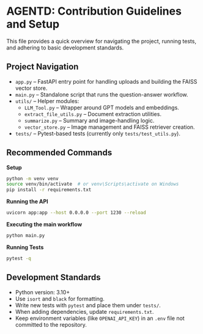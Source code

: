 # AGENTD: Contribution Guidelines and Setup

This file provides a quick overview for navigating the project, running tests, and adhering to basic development standards.

## Project Navigation
- `app.py` – FastAPI entry point for handling uploads and building the FAISS vector store.
- `main.py` – Standalone script that runs the question-answer workflow.
- `utils/` – Helper modules:
  - `LLM_Tool.py` – Wrapper around GPT models and embeddings.
  - `extract_file_utils.py` – Document extraction utilities.
  - `summarize.py` – Summary and image-handling logic.
  - `vector_store.py` – Image management and FAISS retriever creation.
- `tests/` – Pytest-based tests (currently only `tests/test_utils.py`).

## Recommended Commands
**Setup**
```bash
python -m venv venv
source venv/bin/activate  # or venv\Scripts\activate on Windows
pip install -r requirements.txt
```
**Running the API**
```bash
uvicorn app:app --host 0.0.0.0 --port 1230 --reload
```
**Executing the main workflow**
```bash
python main.py
```
**Running Tests**
```bash
pytest -q
```

## Development Standards
- Python version: 3.10+
- Use `isort` and `black` for formatting.
- Write new tests with `pytest` and place them under `tests/`.
- When adding dependencies, update `requirements.txt`.
- Keep environment variables (like `OPENAI_API_KEY`) in an `.env` file not committed to the repository.
